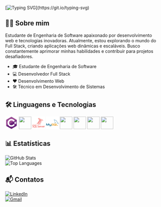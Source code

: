 [![Typing SVG](https://readme-typing-svg.herokuapp.com?font=Fira+Code&weight=500&size=30&duration=3000&pause=1500&color=00F791&background=FFFFFF00&width=1200&lines=Ol%C3%A1%2C+seja+bem-vindo!%F0%9F%91%8B;Meu+nome+%C3%A9+Guilherme+Anjolette...;Sou+Desenvolvedor+Full+Stack...;E+esse+%C3%A9+o+meu+GitHub...;Aqui+voc%C3%AA+vai+encontrar+alguns+projetos+que+estou+estudando...;Fique+a+vontade+para+explorar+os+reposit%C3%B3rios...;At%C3%A9+mais.)](https://git.io/typing-svg)

## <div align="left">👨‍💻 Sobre mim</div>

Estudante de Engenharia de Software apaixonado por desenvolvimento web e tecnologias inovadoras. Atualmente, estou explorando o mundo do Full Stack, criando aplicações web dinâmicas e escaláveis. Busco constantemente aprimorar minhas habilidades e contribuir para projetos desafiadores.

- 🎓 Estudante de Engenharia de Software  
- 💻 Desenvolvedor Full Stack  
- ❤️ Desenvolvimento Web  
- 🛠️ Técnico em Desenvolvimento de Sistemas  


## <div align="left">🛠️ Linguagens e Tecnologias</div>

<div align="left">
  <code><img src="https://github.com/devicons/devicon/blob/master/icons/csharp/csharp-original.svg" width="40" height="40"/></code>
  <code><img src="https://cdn.simpleicons.org/dotnet/512BD4" height="40" width="40"/></code>
  <code><img src="https://github.com/devicons/devicon/blob/v2.16.0/icons/microsoftsqlserver/microsoftsqlserver-plain-wordmark.svg" width="40" height="40"/></code>
  <code><img src="https://github.com/devicons/devicon/blob/v2.16.0/icons/mysql/mysql-original-wordmark.svg" width="40" height="40"/></code>
  <code><img src="https://cdn.simpleicons.org/node.js/339933" height="40" width="40"/></code>
  <code><img src="https://cdn.simpleicons.org/typescript/007ACC" height="40" width="40"/></code>
  <code><img src="https://cdn.simpleicons.org/javascript/F7DF1E" height="40" width="40"/></code>
  <code><img src="https://cdn.simpleicons.org/react/61DAFB" height="40" width="40"/></code>
</div>

## <div align="left">📊 Estatísticas</div>

<div align="left">
  
![GitHub Stats](https://github-readme-stats.vercel.app/api?username=Guilherme-S222&show_icons=true&theme=radical)  
![Top Languages](https://github-readme-stats.vercel.app/api/top-langs/?username=Guilherme-S222&layout=compact&theme=radical)

</div>

## <div align="left">📬 Contatos</div>

<div align="left">
  <a href="https://www.linkedin.com/in/guilherme-anjolette-522320249/">
    <img src="https://cdn.jsdelivr.net/gh/devicons/devicon/icons/linkedin/linkedin-original.svg" width="40" height="40" alt="LinkedIn"/>
  </a>
  <br>
  <a href="mailto:anjolettegui@gmail.com">
    <img src="https://cdn.jsdelivr.net/gh/devicons/devicon/icons/google/google-original.svg" width="40" height="40" alt="Gmail"/>
  </a>
</div>
